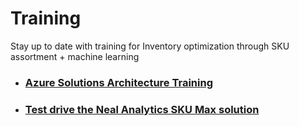 # Training

Stay up to date with training for Inventory optimization through SKU assortment + machine learning


- ### [Azure Solutions Architecture Training](https://www.pluralsight.com/role-iq/microsoft-azure-solution-architect?aid=7010a000001xDURAA2)

- ### [Test drive the Neal Analytics SKU Max solution](https://appsource.microsoft.com/en-us/product/web-apps/neal_analytics.8066ad01-1e61-40cd-bd33-9b86c65fa73a?WT.mc_id=social-linkedin-mazoroto)

